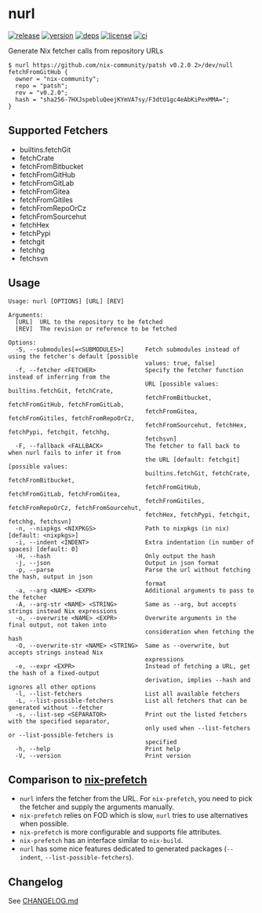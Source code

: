 # nurl

[![release](https://img.shields.io/github/v/release/nix-community/nurl?logo=github&style=flat-square)](https://github.com/nix-community/nurl/releases)
[![version](https://img.shields.io/crates/v/nurl?logo=rust&style=flat-square)][crate]
[![deps](https://deps.rs/repo/github/nix-community/nurl/status.svg?style=flat-square&compact=true)](https://deps.rs/repo/github/nix-community/nurl)
[![license](https://img.shields.io/badge/license-MPL--2.0-blue?style=flat-square)](https://www.mozilla.org/en-US/MPL/2.0)
[![ci](https://img.shields.io/github/actions/workflow/status/nix-community/nurl/ci.yml?label=ci&logo=github-actions&style=flat-square)](https://github.com/nix-community/nurl/actions?query=workflow:ci)

Generate Nix fetcher calls from repository URLs

```console
$ nurl https://github.com/nix-community/patsh v0.2.0 2>/dev/null
fetchFromGitHub {
  owner = "nix-community";
  repo = "patsh";
  rev = "v0.2.0";
  hash = "sha256-7HXJspebluQeejKYmVA7sy/F3dtU1gc4eAbKiPexMMA=";
}
```

## Supported Fetchers

- builtins.fetchGit
- fetchCrate
- fetchFromBitbucket
- fetchFromGitHub
- fetchFromGitLab
- fetchFromGitea
- fetchFromGitiles
- fetchFromRepoOrCz
- fetchFromSourcehut
- fetchHex
- fetchPypi
- fetchgit
- fetchhg
- fetchsvn

## Usage

```
Usage: nurl [OPTIONS] [URL] [REV]

Arguments:
  [URL]  URL to the repository to be fetched
  [REV]  The revision or reference to be fetched

Options:
  -S, --submodules[=<SUBMODULES>]      Fetch submodules instead of using the fetcher's default [possible
                                       values: true, false]
  -f, --fetcher <FETCHER>              Specify the fetcher function instead of inferring from the
                                       URL [possible values: builtins.fetchGit, fetchCrate,
                                       fetchFromBitbucket, fetchFromGitHub, fetchFromGitLab,
                                       fetchFromGitea, fetchFromGitiles, fetchFromRepoOrCz,
                                       fetchFromSourcehut, fetchHex, fetchPypi, fetchgit, fetchhg,
                                       fetchsvn]
  -F, --fallback <FALLBACK>            The fetcher to fall back to when nurl fails to infer it from
                                       the URL [default: fetchgit] [possible values:
                                       builtins.fetchGit, fetchCrate, fetchFromBitbucket,
                                       fetchFromGitHub, fetchFromGitLab, fetchFromGitea,
                                       fetchFromGitiles, fetchFromRepoOrCz, fetchFromSourcehut,
                                       fetchHex, fetchPypi, fetchgit, fetchhg, fetchsvn]
  -n, --nixpkgs <NIXPKGS>              Path to nixpkgs (in nix) [default: <nixpkgs>]
  -i, --indent <INDENT>                Extra indentation (in number of spaces) [default: 0]
  -H, --hash                           Only output the hash
  -j, --json                           Output in json format
  -p, --parse                          Parse the url without fetching the hash, output in json
                                       format
  -a, --arg <NAME> <EXPR>              Additional arguments to pass to the fetcher
  -A, --arg-str <NAME> <STRING>        Same as --arg, but accepts strings instead Nix expressions
  -o, --overwrite <NAME> <EXPR>        Overwrite arguments in the final output, not taken into
                                       consideration when fetching the hash
  -O, --overwrite-str <NAME> <STRING>  Same as --overwrite, but accepts strings instead Nix
                                       expressions
  -e, --expr <EXPR>                    Instead of fetching a URL, get the hash of a fixed-output
                                       derivation, implies --hash and ignores all other options
  -l, --list-fetchers                  List all available fetchers
  -L, --list-possible-fetchers         List all fetchers that can be generated without --fetcher
  -s, --list-sep <SEPARATOR>           Print out the listed fetchers with the specified separator,
                                       only used when --list-fetchers or --list-possible-fetchers is
                                       specified
  -h, --help                           Print help
  -V, --version                        Print version
```

## Comparison to [nix-prefetch](https://github.com/msteen/nix-prefetch)

- `nurl` infers the fetcher from the URL. For `nix-prefetch`, you need to pick the fetcher and supply the arguments manually.
- `nix-prefetch` relies on FOD which is slow, `nurl` tries to use alternatives when possible.
- `nix-prefetch` is more configurable and supports file attributes.
- `nix-prefetch` has an interface similar to `nix-build`.
- `nurl` has some nice features dedicated to generated packages (`--indent`, `--list-possible-fetchers`).

## Changelog

See [CHANGELOG.md](CHANGELOG.md)

[crate]: https://crates.io/crates/nurl
